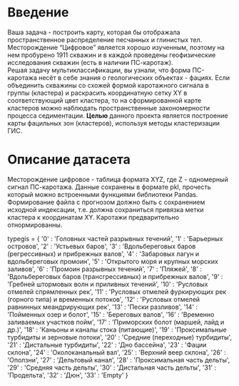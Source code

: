 # Введение

Ваша задача  - построить карту, которая бы отображала пространственное распределение песчанных и глинистых тел.
Месторождение “Цифровое” является хорошо изученным, поэтому на нем пробурено 1911 скважин и в каждой проведены геофизические исследования скважин (есть в наличии ПС-каротаж).  
Решая задачу мультиклассификации, вы узнали, что форма ПС-каротажа несёт в себе знания о геологических объектах - фациях. Если объединить скважины со схожей формой каротажного сигнала в группы (кластера) и раскрасить координатную сетку XY в соответствующий цвет кластера, то на сформированной карте кластеров можно наблюдать пространственные закономерности процесса седиментации. 
**Целью** данного проекта является построение карты фацильных зон (кластеров), используя методы кластеризации ГИС. 

# Описание датасета

Месторождение цифровое - таблица формата XYZ, где Z - одномерный сигнал ПС-каротажа. Данные сохранены в формате pkl, прочесть который можно встроенными функциями библиотеки Pandas. Формирование файла с прогнозом должно быть c сохранением исходной индексации, т.е. должна сохраниться привязка метки кластера к координатам XY.
Каротажи предварительно отнормированны.
 
typegis = {
    '0' : 'Головных частей разрывных течений',
    '1' : 'Барьерных островов',
    '2' : 'Устьевых баров',
    '3' : 'Вдольбереговых баров (регрессивных) и прибрежных валов',
    '4' : 'Забаровых лагун и вдольбереговых промоин',
    '5' : 'Открытого моря и крупных морских заливов',
    '6' : 'Промоин разрывных течений',
    '7' : 'Пляжей',
    '8' : 'Вдольбереговых баров (трансгрессивных) и прибрежных валов',
    '9' : 'Гребней штормовых волн и приливных течений',
    '10' : 'Русловых отмелей спрямленных рек',
    '11' : 'Русловых отмелей фуркирующих рек (горного типа) и временных потоков',
    '12' : 'Русловых отмелей равнинных меандрирующих рек',
    '13' : 'Пески разливов',
    '14' : 'Пойменных озер и болот',
    '15' : 'Береговых валов',
    '16' : 'Временно заливаемых участков пойм',
    '17' : 'Приморских болот (маршей, лайд и др.)',
    '18' : 'Каньоны и каналы стока (питающие)',
    '19' : 'Проксимальные турбидиты и зерновые потоки',
    '20' : 'Средние (переходные) турбидиты',
    '21' : 'Дистальные турбидиты',
    '22' : 'Дно бассейна',
    '23' : 'Фации склона',
    '24' : 'Околоканальный вал',
    '25' : 'Верхний веер склона',
    '26' : 'Оползни',
    '27' : 'Дельтовый канал',
    '28' : 'Проксимальная часть дельты',
    '29' : 'Средняя часть дельты',
    '30' : 'Дистальная часть дельты',
    '31' : 'Продельта',
    '32' : 'Дюн',
    '33' : 'Empty'
}